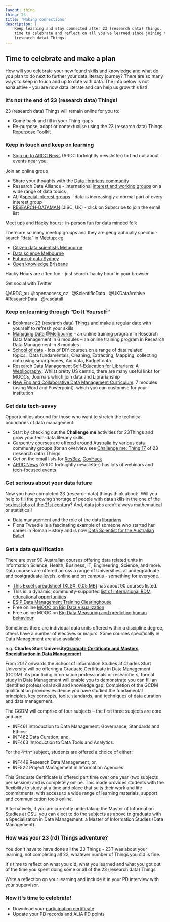 ```yaml
---
layout: thing
thing: 23
title: 'Making connections'
description: |
    Keep learning and stay connected after 23 (research data) Things.  Take
    time to celebrate and reflect on all you've learned since joining the 23
    (research data) Things.
---
```

## Time to celebrate and make a plan

How will you celebrate your new found skills and knowledge and what do
you plan to do next to further your data literacy journey? There
are so many ways to keep in touch and up to date with data. The info
below is not exhaustive - you are now data literate and can help us grow
this list!

### It’s not the end of 23 (research data) Things!

23 (research data) Things will remain online for you to:

-   Come back and fill in your Thing-gaps
-   Re-purpose, adapt or contextualise using the 23 (research data)
    Things [Repurpose
    Toolkit](https://www.ands.org.au/working-with-data/skills/23-research-data-things/toolkit "repurpose toolkit")

### Keep in touch and keep on learning

-   [Sign up to ARDC
    News](https://ands-nectar-rds.us7.list-manage.com/track/click?u=b542ef52e49302569068046d9&id=603e0435ba&e=08d3e46578)
    (ARDC fortnightly newsletter) to find out about events near you.

Join an online group

-   Share your thoughts with the [Data librarians
    community](https://data-librarians.slack.com/ "data librarians community")
-   Research Data Alliance - international [interest and working
    groups](https://rd-alliance.org/groups) on a wide range of data
    topics
-   ALIA[special interest
    groups](https://www.alia.org.au/our-communities/alia-groups) - data
    is increasingly a normal part of every interest group
-   [RESEARCH-DATAMAN](https://www.jiscmail.ac.uk/cgi-bin/webadmin?A0=RESEARCH-DATAMAN)
    (JISC, UK) - click on Subscribe to join the email list

Meet ups and Hacky hours:  in-person fun for data minded folk

There are so many meetup groups and they are geographically specific -
search “data” in [Meetup](https://www.meetup.com/en-AU/): eg

-   [Citizen data scientists
    Melbourne](http://www.meetup.com/Citizen/ "Meet up group - Citizen data scientists Melbourne")
-   [Data science
    Melbourne](http://www.meetup.com/Data-Science-Melbourne/ "meet up group - data science Melbourne")
-   [Future of data
    Sydney](https://www.meetup.com/futureofdata-sydney/ "Meetup - Future of data Sydney")
-   [Open knowledge
    Brisbane](https://www.meetup.com/Brisbane-Open-Knowledge-Meetup/ "Open knowledge Brisbane - Meetup group")

Hacky Hours are often fun - just search ‘hacky hour’ in your browser

Get social with Twitter

@ARDC\_au  @openaccess\_oz   @ScientificData   @UKDataArchive   \#ResearchData   @resdatall

### Keep on learning through “Do It Yourself“

-   Bookmark [23 (research data)
    Things](https://www.ands.org.au/working-with-data/skills/23-research-data-things "23(research data) Things")
    and make a regular date with yourself to refresh your skills
-   [Managing Data
    @Melbourne](https://library.unimelb.edu.au/Digital-Scholarship/training_and_outreach/data "Managing data @Melbourne")
    – an online training program in Research Data Management in 6
    modules – an online training program in Research Data Management in
    8 modules
-   [School of
    data](http://schoolofdata.org/courses/ "School of data") - lots of
    DIY courses on a range of data related topics.  Data fundamentals,
    Cleaning, Extracting, Mapping, collecting data using smartphones,
    Aid data, Budget data
-   [Research Data Management Self-Education for Librarians: A
    Webliography](http://istl.org/15-fall/internet2.html "Research Data Management Self-Education for Librarians: A Webliography"):
    Whilst pretty US centric, there are many useful links for MOOCs,
    Journals which join data and Librarianship
-   [New England Collaborative Data Management
    Curriculum](https://library.umassmed.edu/resources/necdmc/modules "New England Collaborative data Management curriculum"):
    7 modules (using Word and Powerpoint)  which you can customise for
    your institution

### Get data tech-savvy

Opportunities abound for those who want to stretch the technical
boundaries of data management:

-   Start by checking out the **Challenge me** activities for 23Things
    and grow your tech-data literacy skills
-   Carpentry courses are offered around Australia by various data
    community groups (for an overview see [Challenge me: Thing
    17](https://www.ands.org.au/working-with-data/skills/23-research-data-things/all23/thing-17#t17-challenge "thing 17 - Challenge me")
    of 23 (research data) Things
-   Get on the email lists for
    [ResBaz](https://resbazblog.wordpress.com/ "ResBaz blog"),
    [GovHack](https://www.govhack.org/ "GovHack")
-   [](http://us7.campaign-archive2.com/home/?u=b542ef52e49302569068046d9&id=22b849a4ee)[ARDC
    News](https://ands-nectar-rds.us7.list-manage.com/track/click?u=b542ef52e49302569068046d9&id=603e0435ba&e=08d3e46578)
    (ARDC fortnightly newsletter) has lots of webinars and tech-focused
    events

### Get serious about your data future

Now you have completed 23 (research data) things think about:  Will you
help to fill the growing shortage of people with data skills in the one
of the [sexiest jobs of the 21st
century](http://www.smh.com.au/national/tertiary-education/data-scientists-are-the-rock-stars-of-business-20150819-gj2i0r.html)?
And, data jobs aren’t always mathematical or statistical!

-   Data management and the role of the data
    [librarians](http://www.caul.edu.au/caul-programs/research/data-management "Data management and the role of the data librarians")
-   Fiona Tweedie is a fascinating example of someone who started her
    career in Roman History and is now [Data Scientist for the
    Australian
    Ballet](http://www.ands.org.au/news-and-events/share-newsletter/share-24/the-data-scientist "Data Scientist for the Australian Ballet")

### Get a data qualification

There are over 90 Australian courses offering data related units in
Information Science, Health, Business, IT, Engineering, Science, and
more. Data courses are offered across a range of Universities, at
undergraduate and postgraduate levels, online and on campus - something
for everyone.

-   [This Excel spreadsheet (XLSX, 0.05
    MB)](http://www.ands.org.au/__data/assets/excel_doc/0004/590071/courses-FINAL.xlsx "Uni data  courses")
    has about 90 courses listed.
-   This is  a dynamic, community-supported [list of international RDM
    educational
    opportunities](https://drive.google.com/open?id=10RTW-nZk0x_mpQw2VAlttcc656MV9EeCaDe2lM4umb4 "list of international RDM opportunities")
-   [ESIP Data Management Training
    Clearinghouse](http://dmtclearinghouse.esipfed.org "ESIP Data Management Training Clearinghouse")
-   Free online [MOOC on Big Data
    Visualization](https://www.futurelearn.com/courses/big-data-visualisation "MOOC on big data visualisation")
-   Free online MOOC on [Big Data Measuring and predicting human
    behaviour](https://www.futurelearn.com/courses/big-data)

Sometimes there are individual data units offered within a discipline
degree, others have a number of electives or majors. Some courses
specifically in Data Management are also available

e.g. **Charles Sturt University**[**Graduate Certificate and Masters
Specialisation in Data
Management**](http://www.csu.edu.au/infostudies/ "Graduate Certificate and Masters Specialisation in Data Management")

From 2017 onwards the School of Information Studies at Charles Sturt
University will be offering a Graduate Certificate in Data Management
(GCDM). As practicing information professionals or researchers, formal
study in Data Management will enable you to demonstrate you can fill an
identified professional skill and knowledge gap. Completion of the GCDM
qualification provides evidence you have studied the fundamental
principles, key concepts, tools, standards, and techniques of data
curation and data management.

The GCDM will comprise of four subjects – the first three subjects are
core and are:

-   INF461 Introduction to Data Management: Governance, Standards and
    Ethics;
-   INF462 Data Curation; and,
-   INF463 Introduction to Data Tools and Analytics.

For the 4^th^ subject, students are offered a choice of either:

-   INF449 Research Data Management; or,
-   INF522 Project Management in Information Agencies

This Graduate Certificate is offered part time over one year (two
subjects per session) and is completely online. This mode provides
students with the flexibility to study at a time and place that suits
their work and life commitments, with access to a wide range of learning
materials, support and communication tools online.

Alternatively, if you are currently undertaking the Master of
Information Studies at CSU, you can elect to do the subjects as above to
graduate with a Specialisation in Data Management: a Master of
Information Studies (Data Management).

### How was your 23 (rd) Things adventure?

You don't have to have done all the 23 Things - 23T was about your
learning, not completing all 23, whatever number of Things you did is
fine.

It's time to reflect on what you did, what you learned and what you got
out of the time you spent doing some or all of the 23 (research data)
Things.

Write a reflection on your learning and include it in your PD interview
with your supervisor.


### Now it's time to celebrate!

-   Download your [participation
    certificate](https://www.ands.org.au/__data/assets/word_doc/0004/590773/ParticipationCertificate.docx "23(research data) Things participation certificate")
-   Update your PD records and ALIA PD points